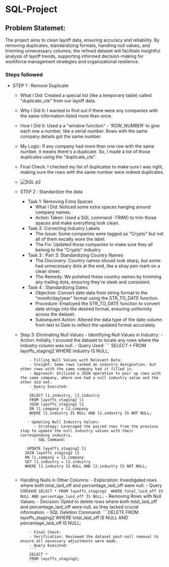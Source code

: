 # SQL-Project
## Problem Statemet: 
The project aims to clean layoff data, ensuring accuracy and reliability. By removing duplicates, standardizing formats, handling null values, and trimming unnecessary columns, the refined dataset will facilitate insightful analysis of layoff trends, supporting informed decision-making for workforce management strategies and organizational resilience.

### Steps followed 
- STEP 1 : Remove Duplicate
   - What I Did: Created a special list (like a temporary table) called "duplicate_cte" from our layoff data.
   - Why I Did It: I wanted to find out if there were any companies with the same information listed more than once.
   - How I Did It: Used a a "window function" - 'ROW_NUMBER' to give each row a number, like a serial number. Rows with the same company details got the same number.
   - My Logic: If any company had more than one row with the same number, it means there's a duplicate. So, I made a list of those duplicates using the "duplicate_cte".
   - Final Check: I checked my list of duplicates to make sure I was right, making sure the rows with the same number were indeed duplicates.
 
   - ![SQL p2](https://github.com/SimranSinha14/SQL_Project-Data_Cleaning/assets/127465330/f0b33151-ed7c-4f38-ae90-68cfddce390b)
 
  - STEP 2 : Standardize the data
     - Task 1: Removing Extra Spaces
        - What I Did: Noticed some extra spaces hanging around company names.
        - Action Taken: Used a  SQL command -TRIM() to trim those spaces and make everything look clean.
     - Task 2: Correcting Industry Labels
         - The Issue: Some companies were tagged as "Crypto" but not all of them excatly wore the label.
         - The Fix: Updated those companies to make sure they all  belong to the "Crypto" industry
     - Task 3 : Part 3: Standardizing Country Names
         - The Discovery: Country names should look sharp, but some had unnecessary dots at the end, like a stray pen mark on a clean sheet.
         - The Remedy: We polished these country names by trimming any trailing dots, ensuring they're sleek and consistent.
     - Task 4 : Standardizing Dates
         - Objective: Convert date data from string format to the "month/day/year" format using the STR_TO_DATE function.
         - Procedure: Employed the STR_TO_DATE function to convert date strings into the desired format, ensuring uniformity across the dataset.
         - Subsequent Action: Altered the data type of the date column from text to Date to reflect the updated format accurately.
   - Step 3: Eliminating Null Values
         - Identifying Null Values in Industry:
         - Action: Initially, I scoured the dataset to locate any rows where the industry column was null.
         - Query Used: 
         ```
          SELECT * 
          FROM layoffs_staging2
          WHERE industry IS NULL;
      ```
          - Filling Null Values with Relevant Data:
          - Insight: Some rows lacked an industry designation, but other rows with the same company had it filled in.
          - Approach: Utilized a JOIN operation to pair up rows with the same company, where one had a null industry value and the other did not.
          - Query Executed:
           ```
          SELECT l1.industry, l2.industry
          FROM layoffs_staging2 l1
          JOIN layoffs_staging2 l2
          ON l1.company = l2.company
          WHERE l1.industry IS NULL AND l2.industry IS NOT NULL;
          ```
         - Updating Null Industry Values:
            - Strategy: Leveraged the paired rows from the previous step to update the null industry values with their corresponding industry.
            - SQL Command:
      ```
            UPDATE layoffs_staging2 l1
           JOIN layoffs_staging2 l2
           ON l1.company = l2.company
           SET l1.industry = l2.industry
           WHERE l1.industry IS NULL AND l2.industry IS NOT NULL;
      ```
  - Handling Nulls in Other Columns:
           - Exploration: Investigated rows where both total_laid_off and percentage_laid_off were null.
           - Query Utilized: 
          ```
          SELECT *
          FROM layoffs_staging2 
          WHERE total_laid_off IS NULL AND percentage_laid_off IS NULL;
          ```
           - Removing Rows with Null Values:
           - Decision: Opted to delete rows where both total_laid_off and percentage_laid_off were null, as they lacked crucial information.
           - SQL Deletion Command: 
         ```
        DELETE 
        FROM layoffs_staging2 
        WHERE total_laid_off IS NULL AND percentage_laid_off IS NULL;
      ```
          - Final Check:
          - Verification: Reviewed the dataset post-null removal to ensure all necessary adjustments were made.
          - Query Executed:
          ```
          SELECT *
          FROM layoffs_staging2;
          ```






        
    



 
